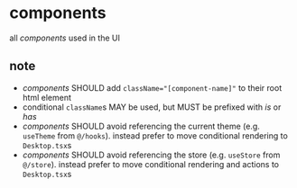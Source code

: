 # components

all _components_ used in the UI

## note

- _components_ SHOULD add `className="[component-name]"` to their root html element
- conditional `className`s MAY be used, but MUST be prefixed with _is_ or _has_
- _components_ SHOULD avoid referencing the current theme (e.g. `useTheme` from `@/hooks`). instead prefer to move conditional rendering to `Desktop.tsx`s
- _components_ SHOULD avoid referencing the store (e.g. `useStore` from `@/store`). instead prefer to move conditional rendering and actions to `Desktop.tsx`s
